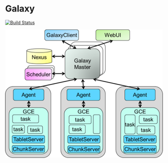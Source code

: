 # Galaxy

[![Build Status](https://travis-ci.org/bluebore/galaxy.svg?branch=master)](https://travis-ci.org/bluebore/galaxy)

![架构图](https://github.com/bluebore/galaxy/blob/master/images/galaxy_arch.png?raw=true)  
